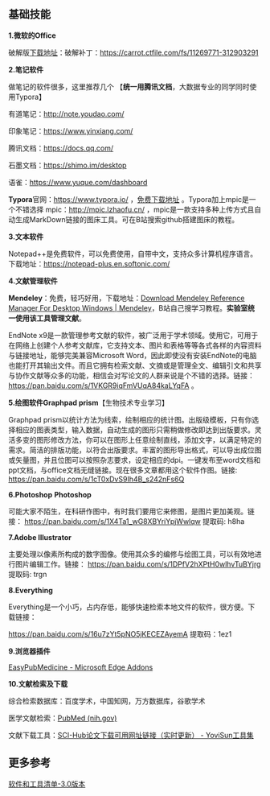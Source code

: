 ## 基础技能

**1.微软的Office**

破解版[下载地址](https://officecdn-microsoft-com.akamaized.net/pr/C1297A47-86C4-4C1F-97FA-950631F94777/MacAutoupdate/Microsoft_Office_16.28.19081202_Installer.pkg)：破解补丁：https://carrot.ctfile.com/fs/11269771-312903291

**2.笔记软件**

做笔记的软件很多，这里推荐几个 【**统一用腾讯文档**，大数据专业的同学同时使用Typora】

有道笔记：http://note.youdao.com/

印象笔记：https://www.yinxiang.com/

腾讯文档：https://docs.qq.com/

石墨文档：https://shimo.im/desktop

语雀：https://www.yuque.com/dashboard

**Typora**官网：https://www.typora.io/ ，[免费下载地址]( https://pan.baidu.com/s/1bD0S-IRYfqa0CE2MxY0jbg) 。Typora加上mpic是一个不错选择 mpic：http://mpic.lzhaofu.cn/ ，mpic是一款支持多种上传方式且自动生成MarkDown链接的图床工具。可在B站搜索github搭建图床的教程。

**3.文本软件**

Notepad++是免费软件，可以免费使用，自带中文，支持众多计算机程序语言。下载地址：https://notepad-plus.en.softonic.com/

**4.文献管理软件**

**Mendeley**：免费，轻巧好用，下载地址：[Download Mendeley Reference Manager For Desktop Windows | Mendeley](https://www.mendeley.com/download-reference-manager/windows)，B站自己搜学习教程。**实验室统一使用该工具管理文献**。

EndNote x9是一款管理参考文献的软件，被广泛用于学术领域。使用它，可用于在网络上创建个人参考文献库，它支持文本、图片和表格等等各式各样的内容资料与链接地址，能够完美兼容Microsoft Word，因此即使没有安装EndNote的电脑也能打开其输出文件。而且它拥有检索文献、文摘或是管理全文、编辑引文和共享与协作文献等众多的功能，相信会对写论文的人群来说是个不错的选择。链接： https://pan.baidu.com/s/1VKGR9iqFmVUqA84kaLYqFA 。

**5.绘图软件Graphpad prism**【生物技术专业学习】

Graphpad prism以统计方法为线索，绘制相应的统计图。出版级模板，只有你选择相应的图表类型，输入数据，自动生成的图形只需稍做修改即达到出版要求。灵活多变的图形修改方法，你可以在图形上任意绘制直线，添加文字，以满足特定的需求。简洁的排版功能，以符合出版要求。丰富的图形导出格式，可以导出成位图或矢量图，并且位图可以按照杂志要求，设定相应的dpi。一键发布至word文档和ppt文档，与office文档无缝链接。现在很多文章都用这个软件作图。链接: https://pan.baidu.com/s/1cT0xDvS9Ih4B_s242nFs6Q 

**6.Photoshop**
**Photoshop**

可能大家不陌生，在科研作图中，有时我们要用它来修图，是图片更加美观。链接：
https://pan.baidu.com/s/1X4Ta1_wG8XBYriYpjWwlqw 提取码: h8ha

**7.Adobe Illustrator**

主要处理以像素所构成的数字图像。使用其众多的编修与绘图工具，可以有效地进行图片编辑工作。链接：
https://pan.baidu.com/s/1DPfV2hXPtH0wlhvTuBYjrg   提取码: trgn 

**8.Everything**

Everything是一个小巧，占内存低，能够快速检索本地文件的软件，很方便。下载链接：

https://pan.baidu.com/s/16u7zYt5pNO5jKECEZAyemA 提取码：1ez1

**9.浏览器插件**

[EasyPubMedicine - Microsoft Edge Addons](https://microsoftedge.microsoft.com/addons/detail/easypubmedicine/daibhooimgnmhjagkkjamadijfambhid)

**10.文献检索及下载**

综合检索数据库：百度学术，中国知网，万方数据库，谷歌学术

医学文献检索：[PubMed (nih.gov)](https://pubmed.ncbi.nlm.nih.gov/)

文献下载工具：[SCI-Hub论文下载可用网址链接（实时更新） - YoviSun工具集](https://tool.yovisun.com/scihub/)

## 更多参考

[软件和工具清单-3.0版本](https://mp.weixin.qq.com/s/5lCNja0SpeKuDgm7plMF9w)